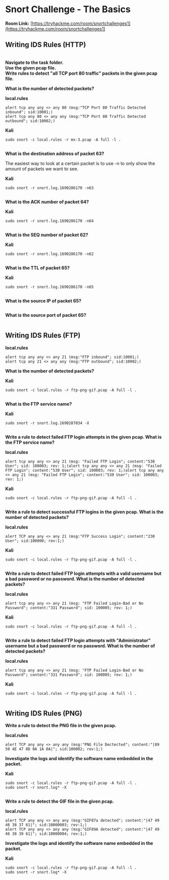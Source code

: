 # Snort Challenge - The Basics

**Room Link:** [https://tryhackme.com/room/snortchallenges1](https://tryhackme.com/room/snortchallenges1)





## Writing IDS Rules (HTTP)

\
**Navigate to the task folder.**\
**Use the given pcap file.**\
**Write rules to detect "all TCP port 80 traffic" packets in the given pcap file.**&#x20;

**What is the number of detected packets?**

**local.rules**

```
alert tcp any any <> any 80 (msg:"TCP Port 80 Traffic Detected inbound"; sid:10001;)
alert tcp any 80 <> any any (msg:"TCP Port 80 Traffic Detected outbound"; sid:10002;)
```

**Kali**

```
sudo snort -c local.rules -r mx-3.pcap -A full -l .
```

<figure><img src="../../.gitbook/assets/image (2).png" alt=""><figcaption></figcaption></figure>

**What is the destination address of packet 63?**

The easiest way to look at a certain packet is to use -n to only show the amount of packets we want to see.

**Kali**

```
sudo snort -r snort.log.1690286170 -n63
```

<figure><img src="../../.gitbook/assets/image (7).png" alt=""><figcaption></figcaption></figure>

**What is the ACK number of packet 64?**

**Kali**

```
sudo snort -r snort.log.1690286170 -n64
```

<figure><img src="../../.gitbook/assets/image (5).png" alt=""><figcaption></figcaption></figure>

**What is the SEQ number of packet 62?**

**Kali**

```
sudo snort -r snort.log.1690286170 -n62
```

<figure><img src="../../.gitbook/assets/image (6).png" alt=""><figcaption></figcaption></figure>

**What is the TTL of packet 65?**

**Kali**

```
sudo snort -r snort.log.1690286170 -n65
```

<figure><img src="../../.gitbook/assets/image (10).png" alt=""><figcaption></figcaption></figure>

**What is the source IP of packet 65?**

<figure><img src="../../.gitbook/assets/image (12).png" alt=""><figcaption></figcaption></figure>

**What is the source port of packet 65?**

<figure><img src="../../.gitbook/assets/image (15).png" alt=""><figcaption></figcaption></figure>



## Writing IDS Rules (FTP)

**local.rules**

```
alert tcp any any <> any 21 (msg:"FTP inbound"; sid:10001;)
alert tcp any 21 <> any any (msg:"FTP outbound"; sid:10002;)
```

**What is the number of detected packets?**

**Kali**

```
sudo snort -c local.rules -r ftp-png-gif.pcap -A full -l .
```

<figure><img src="../../.gitbook/assets/image (3).png" alt=""><figcaption></figcaption></figure>

**What is the FTP service name?**

**Kali**

```
sudo snort -r snort.log.1690287034 -X
```

<figure><img src="../../.gitbook/assets/image (9).png" alt=""><figcaption></figcaption></figure>

**Write a rule to detect failed FTP login attempts in the given pcap. What is the FTP service name?**

**local.rules**

```
alert tcp any any <> any 21 (msg: "Failed FTP Login"; content:"530 User"; sid: 100003; rev: 1;)alert tcp any any <> any 21 (msg: "Failed FTP Login"; content:"530 User"; sid: 100003; rev: 1;)alert tcp any any <> any 21 (msg: "Failed FTP Login"; content:"530 User"; sid: 100003; rev: 1;)
```

**Kali**

```
sudo snort -c local.rules -r ftp-png-gif.pcap -A full -l .
```

<figure><img src="../../.gitbook/assets/image (14).png" alt=""><figcaption></figcaption></figure>



**Write a rule to detect successful FTP logins in the given pcap. What is the number of detected packets?**

**local.rules**

```
alert TCP any any <> any 21 (msg:"FTP Success Login"; content:"230 User"; sid:100000; rev:1;)
```

**Kali**

```
sudo snort -c local.rules -r ftp-png-gif.pcap -A full -l .
```

<figure><img src="../../.gitbook/assets/image (8).png" alt=""><figcaption></figcaption></figure>

**Write a rule to detect failed FTP login attempts with a valid username but a bad password or no password. What is the number of detected packets?**

**local.rules**

```
alert tcp any any <> any 21 (msg: "FTP Failed Login-Bad or No Password"; content:"331 Password"; sid: 100005; rev: 1;)
```

**Kali**

```
sudo snort -c local.rules -r ftp-png-gif.pcap -A full -l .
```

<figure><img src="../../.gitbook/assets/image (4).png" alt=""><figcaption></figcaption></figure>

**Write a rule to detect failed FTP login attempts with "Administrator" username but a bad password or no password. What is the number of detected packets?**

**local.rules**

```
alert tcp any any <> any 21 (msg: "FTP Failed Login-Bad or No Password"; content:"331 Password"; sid: 100005; rev: 1;)
```

**Kali**

```
sudo snort -c local.rules -r ftp-png-gif.pcap -A full -l .
```

<figure><img src="../../.gitbook/assets/image (13).png" alt=""><figcaption></figcaption></figure>

## Writing IDS Rules (PNG)

**Write a rule to detect the PNG file in the given pcap.**

**local.rules**

```
alert TCP any any <> any any (msg:"PNG File Dectected"; content:"|89 50 4E 47 0D 0A 1A 0A|"; sid:100002; rev:1;)
```

**Investigate the logs and identify the software name embedded in the packet.**

**Kali**

```
sudo snort -c local.rules -r ftp-png-gif.pcap -A full -l .
sudo snort -r snort.log* -X
```

<figure><img src="../../.gitbook/assets/image.png" alt=""><figcaption></figcaption></figure>

**Write a rule to detect the GIF file in the given pcap.**

**local.rules**

```
alert TCP any any <> any any (msg:"GIF87a detected"; content:"|47 49 46 38 37 61|"; sid:10000003; rev:1;)
alert TCP any any <> any any (msg:"GIF89A detected"; content:"|47 49 46 38 39 61|"; sid:10000004; rev:1;)
```

**Investigate the logs and identify the software name embedded in the packet.**

**Kali**

```
sudo snort -c local.rules -r ftp-png-gif.pcap -A full -l .
sudo snort -r snort.log* -X
```

<figure><img src="../../.gitbook/assets/image (1).png" alt=""><figcaption></figcaption></figure>

















